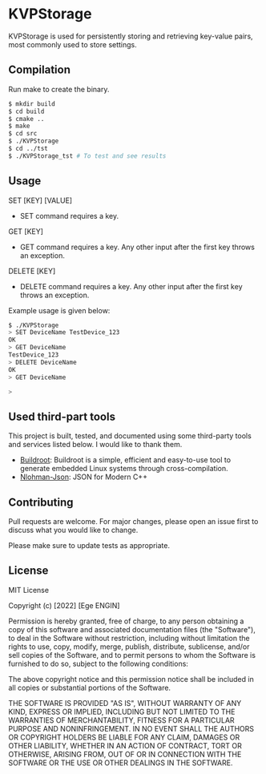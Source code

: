 # KVPStorage

KVPStorage is used for persistently storing and retrieving key-value pairs, most commonly used to store settings. 

## Compilation

Run make to create the binary. 

```bash
$ mkdir build
$ cd build
$ cmake ..
$ make
$ cd src
$ ./KVPStorage
$ cd ../tst
$ ./KVPStorage_tst # To test and see results
```

## Usage

SET		[KEY] [VALUE]

- SET command requires a key.

GET		[KEY] 

- GET command requires a key. Any other input after the first key throws an exception.

DELETE	[KEY]

- DELETE command requires a key. Any other input after the first key throws an exception.

Example usage is given below:
```bash
$ ./KVPStorage
> SET DeviceName TestDevice_123
OK
> GET DeviceName
TestDevice_123
> DELETE DeviceName
OK
> GET DeviceName

>
```

## Used third-part tools
This project is built, tested, and documented using some third-party tools and services listed below. I would like to thank them.

- [Buildroot](https://github.com/buildroot/buildroot): Buildroot is a simple, efficient and easy-to-use tool to generate embedded
  Linux systems through cross-compilation.
- [Nlohman-Json](https://github.com/nlohmann/json): JSON for Modern C++ 

## Contributing
Pull requests are welcome. For major changes, please open an issue first to discuss what you would like to change.

Please make sure to update tests as appropriate.

## License
MIT License

Copyright (c) [2022] [Ege ENGIN]

Permission is hereby granted, free of charge, to any person obtaining a copy
of this software and associated documentation files (the "Software"), to deal
in the Software without restriction, including without limitation the rights
to use, copy, modify, merge, publish, distribute, sublicense, and/or sell
copies of the Software, and to permit persons to whom the Software is
furnished to do so, subject to the following conditions:

The above copyright notice and this permission notice shall be included in all
copies or substantial portions of the Software.

THE SOFTWARE IS PROVIDED "AS IS", WITHOUT WARRANTY OF ANY KIND, EXPRESS OR
IMPLIED, INCLUDING BUT NOT LIMITED TO THE WARRANTIES OF MERCHANTABILITY,
FITNESS FOR A PARTICULAR PURPOSE AND NONINFRINGEMENT. IN NO EVENT SHALL THE
AUTHORS OR COPYRIGHT HOLDERS BE LIABLE FOR ANY CLAIM, DAMAGES OR OTHER
LIABILITY, WHETHER IN AN ACTION OF CONTRACT, TORT OR OTHERWISE, ARISING FROM,
OUT OF OR IN CONNECTION WITH THE SOFTWARE OR THE USE OR OTHER DEALINGS IN THE
SOFTWARE.
